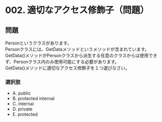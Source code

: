 # 002. 適切なアクセス修飾子（問題）

## 問題

Personというクラスがあります。  
Personクラスには、GetDataメソッドというメソッドが含まれています。  
GetData\(\)メソッドがPersonクラスから派生する任意のクラスからは使用できず、Personクラス内のみ使用可能にする必要があります。  
GetData\(\)メソッドに適切なアクセス修飾子を１つ選びなさい。

### 選択肢

* A. public
* B. protected internal
* C. internal
* D. private
* E. protected
